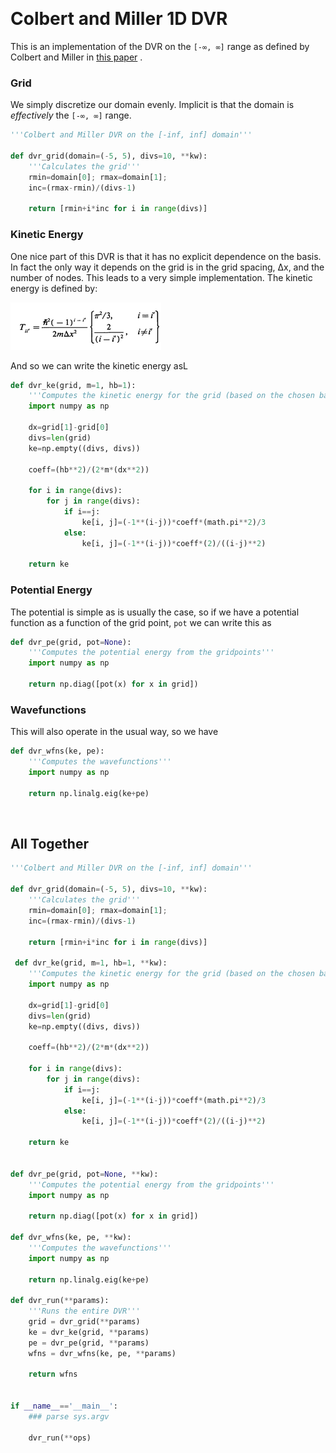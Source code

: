 <a id="colbert-and-miller-1d-dvr" style="width:0;height:0;margin:0;padding:0;">&zwnj;</a>

# Colbert and Miller 1D DVR

This is an implementation of the DVR on the  ```[-∞, ∞]```  range as defined by Colbert and Miller in  [this paper](http://xbeams.chem.yale.edu/~batista/v572/ColbertMiller.pdf) .

### Grid

We simply discretize our domain evenly. Implicit is that the domain is  *effectively*  the  ```[-∞, ∞]```  range.

```python
'''Colbert and Miller DVR on the [-inf, inf] domain'''

def dvr_grid(domain=(-5, 5), divs=10, **kw):
    '''Calculates the grid'''
    rmin=domain[0]; rmax=domain[1];
    inc=(rmax-rmin)/(divs-1)

    return [rmin+i*inc for i in range(divs)]
```

### Kinetic Energy

One nice part of this DVR is that it has no explicit dependence on the basis. In fact the only way it depends on the grid is in the grid spacing, Δx, and the number of nodes. This leads to a very simple implementation. The kinetic energy  is defined by:

![colbertandmiller-9130615434515840302](img/colbertandmiller-9130615434515840302.png) 		

And so we can write the kinetic energy asL

```python
def dvr_ke(grid, m=1, hb=1):
	'''Computes the kinetic energy for the grid (based on the chosen basis)'''
	import numpy as np

	dx=grid[1]-grid[0]
	divs=len(grid)
	ke=np.empty((divs, divs))

	coeff=(hb**2)/(2*m*(dx**2))

	for i in range(divs):
		for j in range(divs):
			if i==j:
				ke[i, j]=(-1**(i-j))*coeff*(math.pi**2)/3
			else:
				ke[i, j]=(-1**(i-j))*coeff*(2)/((i-j)**2)

	return ke
```

### Potential Energy

The potential is simple as is usually the case, so if we have a potential function as a function of the grid point,  ```pot```  we can write this as

```python
def dvr_pe(grid, pot=None):
	'''Computes the potential energy from the gridpoints'''
	import numpy as np

	return np.diag([pot(x) for x in grid])
```

### Wavefunctions

This will also operate in the usual way, so we have

```python
def dvr_wfns(ke, pe):
	'''Computes the wavefunctions'''
	import numpy as np

	return np.linalg.eig(ke+pe)
```

<a id="all-together" style="width:0;height:0;margin:0;padding:0;">&zwnj;</a>

## All Together

```python
'''Colbert and Miller DVR on the [-inf, inf] domain'''

def dvr_grid(domain=(-5, 5), divs=10, **kw):
    '''Calculates the grid'''
    rmin=domain[0]; rmax=domain[1];
    inc=(rmax-rmin)/(divs-1)

    return [rmin+i*inc for i in range(divs)]

 def dvr_ke(grid, m=1, hb=1, **kw):
	'''Computes the kinetic energy for the grid (based on the chosen basis)'''
	import numpy as np

	dx=grid[1]-grid[0]
	divs=len(grid)
	ke=np.empty((divs, divs))

	coeff=(hb**2)/(2*m*(dx**2))

	for i in range(divs):
		for j in range(divs):
			if i==j:
				ke[i, j]=(-1**(i-j))*coeff*(math.pi**2)/3
			else:
				ke[i, j]=(-1**(i-j))*coeff*(2)/((i-j)**2)

	return ke


def dvr_pe(grid, pot=None, **kw):
	'''Computes the potential energy from the gridpoints'''
	import numpy as np

	return np.diag([pot(x) for x in grid])

def dvr_wfns(ke, pe, **kw):
	'''Computes the wavefunctions'''
	import numpy as np

	return np.linalg.eig(ke+pe)

def dvr_run(**params):
	'''Runs the entire DVR'''
	grid = dvr_grid(**params)
	ke = dvr_ke(grid, **params)
	pe = dvr_pe(grid, **params)
	wfns = dvr_wfns(ke, pe, **params)

	return wfns


if __name__=='__main__':
	### parse sys.argv

	dvr_run(**ops)
```
